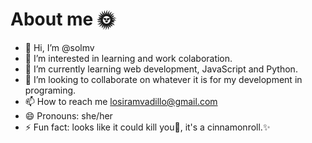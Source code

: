 # About me 🌞
- 👋 Hi, I’m @solmv
- 👀 I’m interested in learning and work colaboration.
- 🌱 I’m currently learning web development, JavaScript and Python.
- 💞️ I’m looking to collaborate on whatever it is for my development in programing.
- 📫 How to reach me losiramvadillo@gmail.com
- 😄 Pronouns: she/her
- ⚡ Fun fact: looks like it could kill you🔪, it's a cinnamonroll.✨

<!---
solmv/solmv is a ✨ special ✨ repository because its `README.md` (this file) appears on your GitHub profile.
You can click the Preview link to take a look at your changes.
--->
